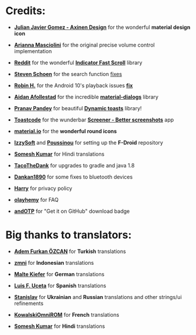 # Credits:

- [**Julian Javier Gomez - Axinen Design**](https://github.com/AxinenDesign) for the wonderful **material design icon**

- [**Arianna Masciolini**](https://github.com/harisont) for the original precise volume control implementation

- [**Reddit**](https://github.com/reddit) for the wonderful [**Indicator Fast Scroll**](https://github.com/reddit/IndicatorFastScroll) library

- [**Steven Schoen**](https://github.com/DSteve595) for the search function [fixes](https://github.com/enricocid/Music-Player-GO/commit/1c27ff3421dbf7820608237dc60a974955efb022)

- [**Robin H.**](https://github.com/r2binx) for the Android 10's playback issues [**fix**](https://github.com/enricocid/Music-Player-GO/commit/237281e601d5d120ed250bb1a10c94e554165b48)

- [**Aidan Afollestad**](https://github.com/afollestad) for the incredible [**material-dialogs**](https://github.com/afollestad/material-dialogs) library

- [**Pranav Pandey**](https://github.com/pranavpandey) for beautiful [**Dynamic toasts**](https://github.com/pranavpandey/dynamic-toasts) library!

- [**Toastcode**](https://toastco.de/) for the wunderbar [**Screener - Better screenshots**](https://play.google.com/store/apps/details?id=de.toastcode.screener) app

- [**material.io**](https://material.io/tools/icons/?style=round) for the **wonderful round icons**

- [**IzzySoft**](https://github.com/IzzySoft) and [**Poussinou**](https://github.com/Poussinou) for setting up the **F-Droid** repository

- [**Somesh Kumar**](https://github.com/TheSomeshKumar) for Hindi translations

- [**TacoTheDank**](https://github.com/TacoTheDank) for upgrades to gradle and java 1.8

- [**Dankan1890**](https://github.com/dankan1890) for some fixes to bluetooth devices

- [**Harry**](https://github.com/HarryHeights) for privacy policy

- [**olayhemy**](https://github.com/olayhemy) for FAQ

- [**andOTP**](https://github.com/andOTP) for "Get it on GitHub" download badge


# Big thanks to translators:

- [**Adem Furkan ÖZCAN**](https://github.com/Adem68) for **Turkish** translations

- [**zmni**](https://github.com/zmni) for **Indonesian** translations

- [**Malte Kiefer**](https://github.com/beli3ver) for **German** translations

- [**Luis F. Uceta**](https://github.com/uzluisf) for **Spanish** translations

- [**Stanislav**](https://github.com/STWheel) for **Ukrainian** and **Russian** translations and other strings/ui refinements

- [**KowalskiOmniROM**](https://github.com/KowalskiOmniROM) for **French** translations

- [**Somesh Kumar**](https://github.com/TheSomeshKumar) for **Hindi** translations
